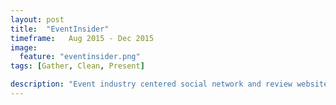 ```yaml
---
layout: post
title:  "EventInsider"
timeframe:   Aug 2015 - Dec 2015
image:
  feature: "eventinsider.png"
tags: [Gather, Clean, Present]

description: "Event industry centered social network and review website.  Built from scratch over a 6 month period.  This webiste required creating a database of over 250,000 different hotels, venues and suppliers around the globe.  We programatically gathered, geolocated, validated, and indexed all of this data so it could easily be searched and reviewed in their system."
---
```

